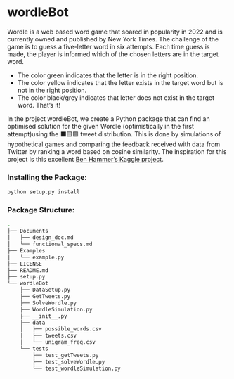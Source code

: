 # wordleBot

Wordle is a web based word game that soared in popularity in 2022 and is currently owned and published by New York Times.
The challenge of the game is to guess a five-letter word in six attempts.
Each time guess is made, the player is informed which of the chosen letters are in the target word.
- The color green indicates that the letter is in the right position.
- The color yellow indicates that the letter exists in the target word but is not in the right position.
- The color black/grey indicates that letter does not exist in the target word.
That’s it!

In the project wordleBot, we create a Python package that can find an optimised solution for the given Wordle (optimistically in the first attempt)using the ⬛🟨🟩 tweet distribution.
This is done by simulations of hypothetical games and comparing the feedback received with data from Twitter by ranking a word based on cosine similarity. 
The inspiration for this project is this excellent [Ben Hammer’s Kaggle project](https://www.kaggle.com/benhamner/wordle-1-6).

### Installing the Package:
```bash
python setup.py install
```
### Package Structure:

```bash
.
├── Documents
│   ├── design_doc.md
│   └── functional_specs.md
├── Examples
│   └── example.py
├── LICENSE
├── README.md
├── setup.py
└── wordleBot
    ├── DataSetup.py
    ├── GetTweets.py
    ├── SolveWordle.py
    ├── WordleSimulation.py
    ├── __init__.py
    ├── data
    │   ├── possible_words.csv
    │   ├── tweets.csv
    │   └── unigram_freq.csv
    └── tests
        ├── test_getTweets.py
        ├── test_solveWordle.py
        └── test_wordleSimulation.py
 ```

